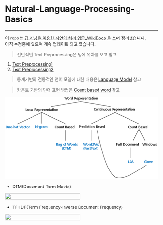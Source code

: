 # Natural-Language-Processing-Basics

---

이 repo는 [딥 러닝을 이용한 자연어 처리 입문_WikiDocs](https://wikidocs.net/book/2155) 을 보며 정리했습니다. <br>
아직 수정중에 있으며 계속 업데이트 되고 있습니다.


> 전반적인 Text Preprocessing은 밑에 목차를 보고 참고
  1. [Text Preprocessing1](./Text_Preprocessing_1.ipynb)
  2. [Text Preprocessing2](./Text_Preprocessing_2.ipynb)

> 통계기반의 전통적인 언어 모델에 대한 내용은 [Language Model](./Language_Model.ipynb) 참고

> 카운트 기반의 단어 표현 방법은 [Count based word](./Count_based_word.ipynb) 참고

![png](/assets/wordrepresentation.png)

- DTM(Document-Term Matrix)
<img src = "https://github.com/eatchu/Natural-Language-Processing-Basics/blob/master/assets/DTM.JPG" width="70%" height="40%">

- TF-IDF(Term Frequency-Inverse Document Frequency)
<img src = "https://github.com/eatchu/Natural-Language-Processing-Basics/blob/master/assets/TF-IDF.JPG" width="70%" height="50%">

> 
